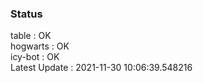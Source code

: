 ### Status


table : OK  
hogwarts : OK  
icy-bot : OK  
Latest Update : 2021-11-30 10:06:39.548216
